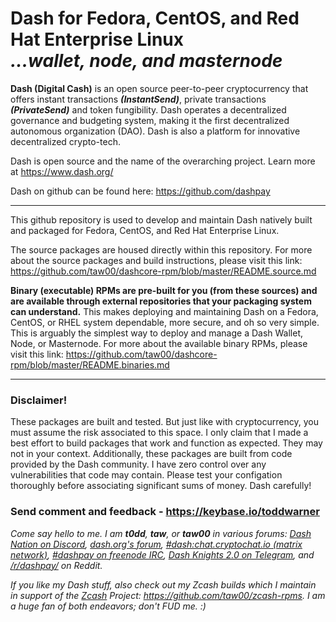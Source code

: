 # Dash for Fedora, CentOS, and Red Hat Enterprise Linux<br />_...wallet, node, and masternode_

**Dash (Digital Cash)** is an open source peer-to-peer cryptocurrency that
offers instant transactions _**(InstantSend)**_, private transactions
***(PrivateSend)*** and token fungibility. Dash operates a decentralized
governance and budgeting system, making it the first decentralized autonomous
organization (DAO). Dash is also a platform for innovative decentralized
crypto-tech.

Dash is open source and the name of the overarching project. Learn more
at https://www.dash.org/

Dash on github can be found here: https://github.com/dashpay

---

This github repository is used to develop and maintain Dash natively built
and packaged for Fedora, CentOS, and Red Hat Enterprise Linux.

The source packages are housed directly within this repository. For more about
the source packages and build instructions, please visit this link:
<https://github.com/taw00/dashcore-rpm/blob/master/README.source.md>

**Binary (executable) RPMs are pre-built for you (from these sources) and are
available through external repositories that your packaging system can
understand.** This makes deploying and maintaining Dash on a Fedora, CentOS, or
RHEL system dependable, more secure, and oh so very simple. This is arguably
the simplest way to deploy and manage a Dash Wallet, Node, or Masternode. For
more about the available binary RPMs, please visit this link:
<https://github.com/taw00/dashcore-rpm/blob/master/README.binaries.md>

---

### Disclaimer!

These packages are built and tested. But just like with cryptocurrency, you
must assume the risk associated to this space. I only claim that I made a best
effort to build packages that work and function as expected. They may not in
your context. Additionally, these packages are built from code provided by the
Dash community. I have zero control over any vulnerabilities that code may
contain. Please test your configation thoroughly before associating significant
sums of money. Dash carefully!

### Send comment and feedback - <https://keybase.io/toddwarner>

_Come say hello to me. I am **t0dd**, **taw**, or **taw00** in various forums:
[Dash Nation on Discord](https://dashchat.org/),
[dash.org's forum](https://www.dash.org/forum/),
[#dash:chat.cryptochat.io (matrix network)](https://riot.im/app/#/room/#dash:chat.cryptochat.io),
[#dashpay on freenode IRC](http://freenode.net/),
[Dash Knights 2.0 on Telegram](https://web.telegram.org/#/im?p=@DashDigitalCash), and
[/r/dashpay/](https://www.reddit.com/r/dashpay) on Reddit._

_If you like my Dash stuff, also check out my Zcash builds which I maintain in
support of the [Zcash](https://z.cash) Project:
<https://github.com/taw00/zcash-rpms>. I am a huge fan of both endeavors; don't
FUD me. :)_

